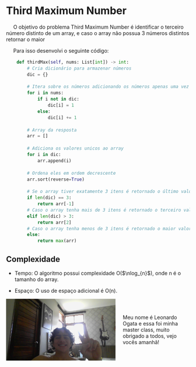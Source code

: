 # Third Maximum Number

&nbsp;&nbsp;&nbsp;&nbsp; O objetivo do problema Third Maximum Number é identificar o terceiro número distinto de um array, e caso o array não possua 3 números distintos retornar o maior

&nbsp;&nbsp;&nbsp;&nbsp; Para isso desenvolvi o seguinte código: 

```python
    def thirdMax(self, nums: List[int]) -> int:
        # Cria dicionário para armazenar números
        dic = {}

        # Itera sobre os números adicionando os números apenas uma vez
        for i in nums:
            if i not in dic:
                dic[i] = 1
            else:
                dic[i] += 1

        # Array da resposta
        arr = []

        # Adiciona os valores unicos ao array
        for i in dic:
            arr.append(i)

        # Ordena eles em ordem decrescente
        arr.sort(reverse=True)

        # Se o array tiver exatamente 3 itens é retornado o último valor
        if len(dic) == 3:
            return arr[-1] 
        # Caso o array tenha mais de 3 itens é retornado o terceiro valor
        elif len(dic) > 3:
            return arr[2]
        # Caso o array tenha menos de 3 itens é retornado o maior valor geral
        else:
            return max(arr)
```

## Complexidade
- Tempo: O algoritmo possui complexidade O($\nlog_{n}$), onde n é o tamanho do array.

- Espaço: O uso de espaço adicional é O(n).

<div style="display: flex; align-items: center; justify-content: center;">
    <img src="leoogata71.jpg" alt="leoogata" style="width: 300px; height: auto; margin-right: 20px;">
    <div>
        <p>Meu nome é Leonardo Ogata e essa foi minha master class, muito obrigado a todos, vejo vocês amanhã!</p>
    </div>
</div>
